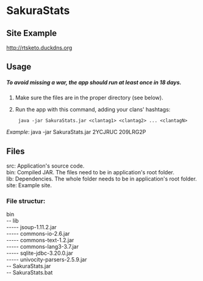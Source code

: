 # SakuraStats

## Site Example

http://rtsketo.duckdns.org



## Usage
##### To avoid missing a war, the app should run at least once in 18 days.
1) Make sure the files are in the proper directory (see below).

2) Run the app with this command, adding your clans' hashtags:

        java -jar SakuraStats.jar <clantag1> <clantag2> ... <clantagN>

  *Example*: java -jar SakuraStats.jar 2YCJRUC 209LRG2P




## Files

src: Application's source code.<br>
bin: Compiled JAR. The files need to be in application's root folder.<br>
lib: Dependencies. The whole folder needs to be in application's root folder.<br>
site: Example site.<br>



### File structur:

bin<br>
-- lib<br>
----- jsoup-1.11.2.jar<br>
----- commons-io-2.6.jar<br>
----- commons-text-1.2.jar<br>
----- commons-lang3-3.7.jar<br>
----- sqlite-jdbc-3.20.0.jar<br>
----- univocity-parsers-2.5.9.jar<br>
-- SakuraStats.jar<br>
-- SakuraStats.bat<br>

